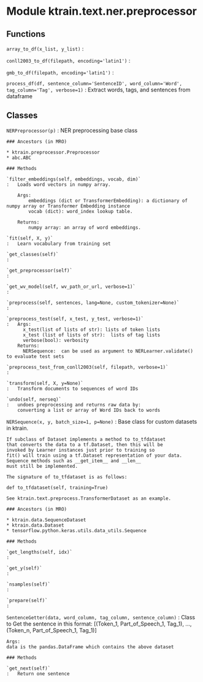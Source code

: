 Module ktrain.text.ner.preprocessor
===================================

Functions
---------

    
`array_to_df(x_list, y_list)`
:   

    
`conll2003_to_df(filepath, encoding='latin1')`
:   

    
`gmb_to_df(filepath, encoding='latin1')`
:   

    
`process_df(df, sentence_column='SentenceID', word_column='Word', tag_column='Tag', verbose=1)`
:   Extract words, tags, and sentences from dataframe

Classes
-------

`NERPreprocessor(p)`
:   NER preprocessing base class

    ### Ancestors (in MRO)

    * ktrain.preprocessor.Preprocessor
    * abc.ABC

    ### Methods

    `filter_embeddings(self, embeddings, vocab, dim)`
    :   Loads word vectors in numpy array.
        
        Args:
            embeddings (dict or TransformerEmbedding): a dictionary of numpy array or Transformer Embedding instance
            vocab (dict): word_index lookup table.
        
        Returns:
            numpy array: an array of word embeddings.

    `fit(self, X, y)`
    :   Learn vocabulary from training set

    `get_classes(self)`
    :

    `get_preprocessor(self)`
    :

    `get_wv_model(self, wv_path_or_url, verbose=1)`
    :

    `preprocess(self, sentences, lang=None, custom_tokenizer=None)`
    :

    `preprocess_test(self, x_test, y_test, verbose=1)`
    :   Args:
          x_test(list of lists of str): lists of token lists
          x_test (list of lists of str):  lists of tag lists
          verbose(bool): verbosity
        Returns:
          NERSequence:  can be used as argument to NERLearner.validate() to evaluate test sets

    `preprocess_test_from_conll2003(self, filepath, verbose=1)`
    :

    `transform(self, X, y=None)`
    :   Transform documents to sequences of word IDs

    `undo(self, nerseq)`
    :   undoes preprocessing and returns raw data by:
        converting a list or array of Word IDs back to words

`NERSequence(x, y, batch_size=1, p=None)`
:   Base class for custom datasets in ktrain.
    
    If subclass of Dataset implements a method to to_tfdataset
    that converts the data to a tf.Dataset, then this will be
    invoked by Learner instances just prior to training so
    fit() will train using a tf.Dataset representation of your data.
    Sequence methods such as __get_item__ and __len__
    must still be implemented.
    
    The signature of to_tfdataset is as follows:
    
    def to_tfdataset(self, training=True)
    
    See ktrain.text.preprocess.TransformerDataset as an example.

    ### Ancestors (in MRO)

    * ktrain.data.SequenceDataset
    * ktrain.data.Dataset
    * tensorflow.python.keras.utils.data_utils.Sequence

    ### Methods

    `get_lengths(self, idx)`
    :

    `get_y(self)`
    :

    `nsamples(self)`
    :

    `prepare(self)`
    :

`SentenceGetter(data, word_column, tag_column, sentence_column)`
:   Class to Get the sentence in this format:
    [(Token_1, Part_of_Speech_1, Tag_1), ..., (Token_n, Part_of_Speech_1, Tag_1)]
    
    Args:
    data is the pandas.DataFrame which contains the above dataset

    ### Methods

    `get_next(self)`
    :   Return one sentence